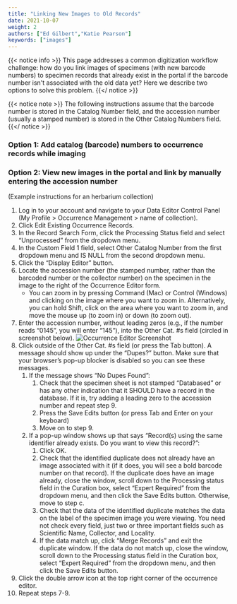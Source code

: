 ```yaml
---
title: "Linking New Images to Old Records"
date: 2021-10-07
weight: 2
authors: ["Ed Gilbert","Katie Pearson"]
keywords: ["images"]
---
```


{{< notice info >}}
  This page addresses a common digitization workflow challenge: how do you link images of specimens (with new barcode numbers) to specimen records that already exist in the portal if the barcode number isn't associated with the old data yet? Here we describe two options to solve this problem.
{{</ notice >}}

{{< notice note >}}
  The following instructions assume that the barcode number is stored in the Catalog Number field, and the accession number (usually a stamped number) is stored in the Other Catalog Numbers field.
{{</ notice >}}

### Option 1: Add catalog (barcode) numbers to occurrence records while imaging

### Option 2: View new images in the portal and link by manually entering the accession number
(Example instructions for an herbarium collection)
1. Log in to your account and navigate to your Data Editor Control Panel (My Profile > Occurrence Management > name of collection).
2. Click Edit Existing Occurrence Records.
3. In the Record Search Form, click the Processing Status field and select “Unprocessed” from the dropdown menu.
4. In the Custom Field 1 field, select Other Catalog Number from the first dropdown menu and IS NULL from the second dropdown menu.
5. Click the “Display Editor” button.
6. Locate the accession number (the stamped number, rather than the barcoded number or the collector number) on the specimen in the image to the right of the Occurrence Editor form.
    * You can zoom in by pressing Command (Mac) or Control (Windows) and clicking on the image where you want to zoom in. Alternatively, you can hold Shift, click on the area where you want to zoom in, and move the mouse up (to zoom in) or down (to zoom out).
7.	Enter the accession number, without leading zeros (e.g., if the number reads “0145”, you will enter “145”), into the Other Cat. #s field (circled in screenshot below).
![Occurrence Editor Screenshot](https://github.com/BioKIC/symbiota-docs/blob/master/static/images/Inkedoccedit_LI.jpg)
8. Click outside of the Other Cat. #s field (or press the Tab button). A message should show up under the “Dupes?” button. Make sure that your browser’s pop-up blocker is disabled so you can see these messages.
    1. If the message shows “No Dupes Found”:
       1. Check that the specimen sheet is not stamped “Databased” or has any other indication that it SHOULD have a record in the database. If it is, try adding a leading zero to the accession number and repeat step 9.
       2. Press the Save Edits button (or press Tab and Enter on your keyboard)
       3. Move on to step 9.
    2. If a pop-up window shows up that says “Record(s) using the same identifier already exists. Do you want to view this record?”:
        1. Click OK.
        2. Check that the identified duplicate does not already have an image associated with it (if it does, you will see a bold barcode number on that record). If the duplicate does have an image already, close the window, scroll down to the Processing status field in the Curation box, select “Expert Required” from the dropdown menu, and then click the Save Edits button. Otherwise, move to step c.
        3. Check that the data of the identified duplicate matches the data on the label of the specimen image you were viewing. You need not check every field, just two or three important fields such as Scientific Name, Collector, and Locality.
        4. If the data match up, click “Merge Records” and exit the duplicate window. If the data do not match up, close the window, scroll down to the Processing status field in the Curation box, select “Expert Required” from the dropdown menu, and then click the Save Edits button.
9. Click the double arrow icon at the top right corner of the occurrence editor.
10.	Repeat steps 7-9.
